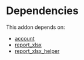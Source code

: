 # Dependencies

This addon depends on:

- [account](https://github.com/bringout/oca-ocb-accounting/tree/73715ff0fc7df4a3277aebac4dbb68118fc80fe4/odoo-bringout-oca-ocb-account)
- [report_xlsx](https://github.com/bringout/oca-report)
- [report_xlsx_helper](https://github.com/bringout/oca-report)
